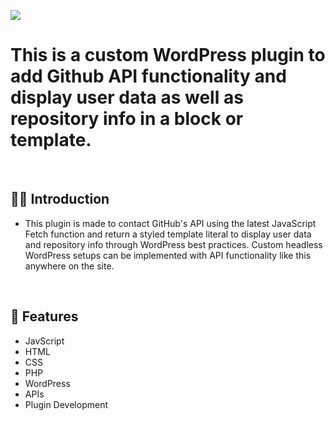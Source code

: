 ![](https://raw.githubusercontent.com/Matthewpco/WP-Plugin-Github-API/main/wp-plugin-github-api.jpg)

# This is a custom WordPress plugin to add Github API functionality and display user data as well as repository info in a block or template.

<br>

## 🙋‍♂️ Introduction

- This plugin is made to contact GitHub's API using the latest JavaScript Fetch function and return a styled template literal to display user data and repository info through WordPress best practices. Custom headless WordPress setups can be implemented with API functionality like this anywhere on the site.

<br>

## 📜 Features

- JavScript
- HTML
- CSS
- PHP
- WordPress
- APIs
- Plugin Development
  <br>
